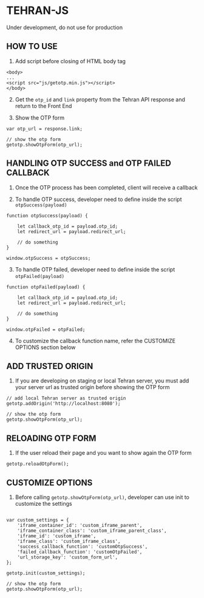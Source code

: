 # TEHRAN-JS

Under development, do not use for production

## HOW TO USE

1) Add script before closing of HTML body tag

```
<body>
...
<script src="js/getotp.min.js"></script>
</body>
```

2) Get the `otp_id` and `link` property from the Tehran API response and return to the Front End

3) Show the OTP form

```
var otp_url = response.link;

// show the otp form
getotp.showOtpForm(otp_url);
```

## HANDLING OTP SUCCESS and OTP FAILED CALLBACK

1) Once the OTP process has been completed, client will receive a callback

2) To handle OTP success, developer need to define inside the script `otpSuccess(payload)`

```
function otpSuccess(payload) {

    let callback_otp_id = payload.otp_id;
    let redirect_url = payload.redirect_url;

    // do something
}

window.otpSuccess = otpSuccess;
```

3) To handle OTP failed, developer need to define inside the script `otpFailed(payload)`

```
function otpFailed(payload) {

    let callback_otp_id = payload.otp_id;
    let redirect_url = payload.redirect_url;

    // do something
}

window.otpFailed = otpFailed;
```

4) To customize the callback function name, refer the CUSTOMIZE OPTIONS section below

## ADD TRUSTED ORIGIN

1) If you are developing on staging or local Tehran server, you must add your server url as trusted origin before showing the OTP form

```
// add local Tehran server as trusted origin
getotp.addOrigin('http://localhost:8080');

// show the otp form
getotp.showOtpForm(otp_url);
```

## RELOADING OTP FORM

1) If the user reload their page and you want to show again the OTP form

```
getotp.reloadOtpForm();
```

## CUSTOMIZE OPTIONS

1) Before calling `getotp.showOtpForm(otp_url)`, developer can use init to customize the settings

```

var custom_settings = {
    'iframe_container_id': 'custom_iframe_parent',
    'iframe_container_class': 'custom_iframe_parent_class',
    'iframe_id': 'custom_iframe',
    'iframe_class': 'custom_iframe_class',
    'success_callback_function': 'customOtpSuccess',
    'failed_callback_function': 'customOtpFailed',
    'url_storage_key': 'custom_form_url',
};

getotp.init(custom_settings);

// show the otp form
getotp.showOtpForm(otp_url);
```